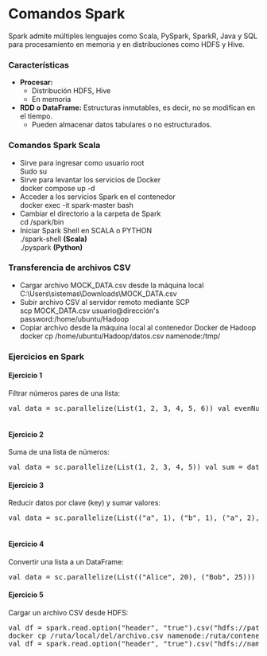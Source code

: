 <h1>Comandos Spark</h1> <p>Spark admite múltiples lenguajes como Scala, PySpark, SparkR, Java y SQL para procesamiento en memoria y en distribuciones como HDFS y Hive.</p> 
<h3>Características</h3> <ul> <li><strong>Procesar:</strong> <ul> <li>Distribución HDFS, Hive</li> <li>En memoria</li> </ul> </li> 
  <li><strong>RDD o DataFrame:</strong> Estructuras inmutables, es decir, no se modifican en el tiempo. <ul> 
    <li>Pueden almacenar datos tabulares o no estructurados.</li> </ul> </li> </ul> <h3>Comandos Spark Scala</h3> <ul> 
      <li>Sirve para ingresar como usuario root <br>Sudo su</li> <li>Sirve para levantar los servicios de Docker <br>docker compose up -d</li>
      <li>Acceder a los servicios Spark en el contenedor <br>docker exec -it spark-master bash</li> <li>
        Cambiar el directorio a la carpeta de Spark <br>cd /spark/bin</li> <li>Iniciar Spark Shell en SCALA o PYTHON <br>./spark-shell <strong>(Scala) </strong>
          <br>./pyspark <strong>(Python)</strong></li> </ul> <h3>Transferencia de archivos CSV</h3> <ul> <li> Cargar archivo MOCK_DATA.csv desde la máquina local<br>
            C:\Users\sistemas\Downloads\MOCK_DATA.csv</li> <li> Subir archivo CSV al servidor remoto mediante SCP
              <br> scp MOCK_DATA.csv usuario@dirección's password:/home/ubuntu/Hadoop</li> <li> Copiar archivo desde la máquina local al contenedor Docker de Hadoop<br> 
                docker cp /home/ubuntu/Hadoop/datos.csv namenode:/tmp/</li>
          </ul> <h3>Ejercicios en Spark</h3> <h4>Ejercicio 1</h4> <p>Filtrar números pares de una lista:</p> <pre>val data = sc.parallelize(List(1, 2, 3, 4, 5, 6)) val evenNumbers = data.filter(x => x % 2 == 0) evenNumbers.collect() 
          </pre><h4>Ejercicio 2</h4> <p>Suma de una lista de números:</p> <pre>val data = sc.parallelize(List(1, 2, 3, 4, 5)) val sum = data.reduce((a, b) => a + b) println(sum) </pre> <h4>Ejercicio 3</h4> 
          <p>Reducir datos por clave (key) y sumar valores:</p> <pre>val data = sc.parallelize(List(("a", 1), ("b", 1), ("a", 2), ("b", 2))) val result = data.reduceByKey((x, y) => x + y) result.collect() 
          </pre><h4>Ejercicio 4</h4> <p>Convertir una lista a un DataFrame:</p> <pre>val data = sc.parallelize(List(("Alice", 20), ("Bob", 25))) val df = data.toDF("name", "age") df.show() </pre> <h4>Ejercicio 5</h4> 
          <p>Cargar un archivo CSV desde HDFS:</p> 
          <pre>val df = spark.read.option("header", "true").csv("hdfs://path/to/datos.csv") val df = spark.read.option("header", "true").csv("hdfs://datos.csv")
docker cp /ruta/local/del/archivo.csv namenode:/ruta/contenedor/ hdfs dfs -put datos.csv /
val df = spark.read.option("header", "true").csv("hdfs://namenode:8020/datos.csv") df.show() </pre>
